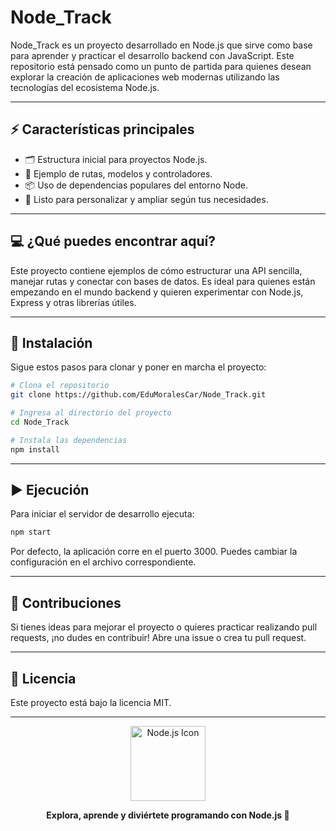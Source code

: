 # Node_Track

Node_Track es un proyecto desarrollado en Node.js que sirve como base para aprender y practicar el desarrollo backend con JavaScript. Este repositorio está pensado como un punto de partida para quienes desean explorar la creación de aplicaciones web modernas utilizando las tecnologías del ecosistema Node.js.

---

## ⚡ Características principales

- 🗂️ Estructura inicial para proyectos Node.js.
- 🔀 Ejemplo de rutas, modelos y controladores.
- 📦 Uso de dependencias populares del entorno Node.
- 🔧 Listo para personalizar y ampliar según tus necesidades.

---

## 💻 ¿Qué puedes encontrar aquí?

Este proyecto contiene ejemplos de cómo estructurar una API sencilla, manejar rutas y conectar con bases de datos. Es ideal para quienes están empezando en el mundo backend y quieren experimentar con Node.js, Express y otras librerías útiles.

---

## 🚀 Instalación

Sigue estos pasos para clonar y poner en marcha el proyecto:

```bash
# Clona el repositorio
git clone https://github.com/EduMoralesCar/Node_Track.git

# Ingresa al directorio del proyecto
cd Node_Track

# Instala las dependencias
npm install
```

---

## ▶️ Ejecución

Para iniciar el servidor de desarrollo ejecuta:

```bash
npm start
```

Por defecto, la aplicación corre en el puerto 3000. Puedes cambiar la configuración en el archivo correspondiente.

---

## 🤝 Contribuciones

Si tienes ideas para mejorar el proyecto o quieres practicar realizando pull requests, ¡no dudes en contribuir! Abre una issue o crea tu pull request.

---

## 📝 Licencia

Este proyecto está bajo la licencia MIT.

---

<div align="center">

<img src="https://cdn.jsdelivr.net/gh/devicons/devicon/icons/nodejs/nodejs-original-wordmark.svg" width="120" alt="Node.js Icon"/>

**Explora, aprende y diviértete programando con Node.js 🚀**

</div>
